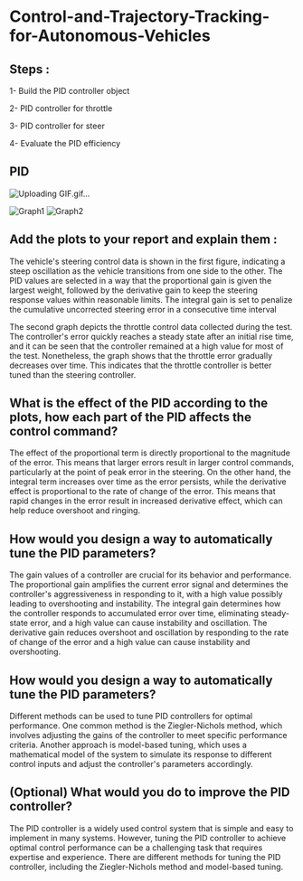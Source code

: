# Control-and-Trajectory-Tracking-for-Autonomous-Vehicles
## Steps :
1- Build the PID controller object

2- PID controller for throttle

3- PID controller for steer

4- Evaluate the PID efficiency
## PID


![Uploading GIF.gif…]()

![Graph1](https://github.com/AhmedMahmoudAhmedMahmoud/Control-and-Trajectory-Tracking-for-Autonomous-Vehicles/assets/130584964/285c2b47-65a0-4d07-853d-5a26d39f5607)
![Graph2](https://github.com/AhmedMahmoudAhmedMahmoud/Control-and-Trajectory-Tracking-for-Autonomous-Vehicles/assets/130584964/f90f2110-b572-481a-9df2-32cecfd9d495)

## Add the plots to your report and explain them :
The vehicle's steering control data is shown in the first figure, indicating a steep oscillation as the vehicle transitions from one side to the other. The PID values are selected in a way that the proportional gain is given the largest weight, followed by the derivative gain to keep the steering response values within reasonable limits. The integral gain is set to penalize the cumulative uncorrected steering error in a consecutive time interval

The second graph depicts the throttle control data collected during the test. The controller's error quickly reaches a steady state after an initial rise time, and it can be seen that the controller remained at a high value for most of the test. Nonetheless, the graph shows that the throttle error gradually decreases over time. This indicates that the throttle controller is better tuned than the steering controller.

## What is the effect of the PID according to the plots, how each part of the PID affects the control command?
The effect of the proportional term is directly proportional to the magnitude of the error. This means that larger errors result in larger control commands, particularly at the point of peak error in the steering. On the other hand, the integral term increases over time as the error persists, while the derivative effect is proportional to the rate of change of the error. This means that rapid changes in the error result in increased derivative effect, which can help reduce overshoot and ringing.

## How would you design a way to automatically tune the PID parameters?
The gain values of a controller are crucial for its behavior and performance. The proportional gain amplifies the current error signal and determines the controller's aggressiveness in responding to it, with a high value possibly leading to overshooting and instability. The integral gain determines how the controller responds to accumulated error over time, eliminating steady-state error, and a high value can cause instability and oscillation. The derivative gain reduces overshoot and oscillation by responding to the rate of change of the error and a high value can cause instability and overshooting.

## How would you design a way to automatically tune the PID parameters?
Different methods can be used to tune PID controllers for optimal performance. One common method is the Ziegler-Nichols method, which involves adjusting the gains of the controller to meet specific performance criteria. Another approach is model-based tuning, which uses a mathematical model of the system to simulate its response to different control inputs and adjust the controller's parameters accordingly.

## (Optional) What would you do to improve the PID controller?
The PID controller is a widely used control system that is simple and easy to implement in many systems. However, tuning the PID controller to achieve optimal control performance can be a challenging task that requires expertise and experience. There are different methods for tuning the PID controller, including the Ziegler-Nichols method and model-based tuning.
